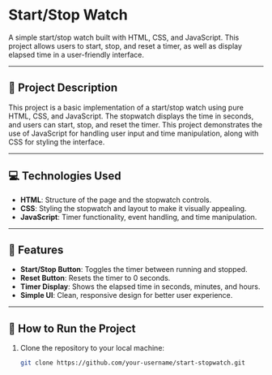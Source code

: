 # Start/Stop Watch

A simple start/stop watch built with HTML, CSS, and JavaScript. This project allows users to start, stop, and reset a timer, as well as display elapsed time in a user-friendly interface.

---

## 📝 Project Description

This project is a basic implementation of a start/stop watch using pure HTML, CSS, and JavaScript. The stopwatch displays the time in seconds, and users can start, stop, and reset the timer. This project demonstrates the use of JavaScript for handling user input and time manipulation, along with CSS for styling the interface.

---

## 💻 Technologies Used

- **HTML**: Structure of the page and the stopwatch controls.
- **CSS**: Styling the stopwatch and layout to make it visually appealing.
- **JavaScript**: Timer functionality, event handling, and time manipulation.

---

## 🚀 Features

- **Start/Stop Button**: Toggles the timer between running and stopped.
- **Reset Button**: Resets the timer to 0 seconds.
- **Timer Display**: Shows the elapsed time in seconds, minutes, and hours.
- **Simple UI**: Clean, responsive design for better user experience.

---

## 🔧 How to Run the Project

1. Clone the repository to your local machine:

   ```bash
   git clone https://github.com/your-username/start-stopwatch.git
